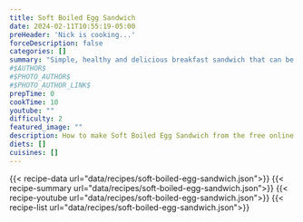 ```yaml
---
title: Soft Boiled Egg Sandwich
date: 2024-02-11T10:55:19-05:00
preHeader: 'Nick is cooking...'
forceDescription: false
categories: []
summary: "Simple, healthy and delicious breakfast sandwich that can be stored in parts for meal prep"
#$AUTHOR$
#$PHOTO_AUTHOR$
#$PHOTO_AUTHOR_LINK$
prepTime: 0
cookTime: 10
youtube: ""
difficulty: 2
featured_image: ""
description: How to make Soft Boiled Egg Sandwich from the free online cookbook
diets: []
cuisines: []
---
```

{{< recipe-data url="data/recipes/soft-boiled-egg-sandwich.json">}}
{{< recipe-summary url="data/recipes/soft-boiled-egg-sandwich.json">}}
{{< recipe-youtube url="data/recipes/soft-boiled-egg-sandwich.json">}}
{{< recipe-list url="data/recipes/soft-boiled-egg-sandwich.json">}}
